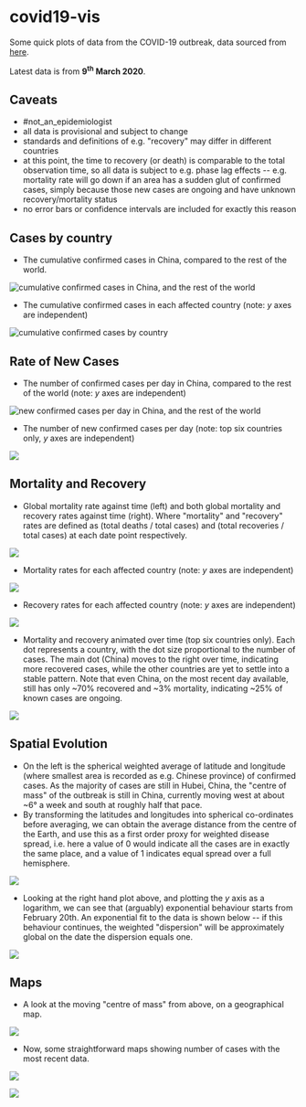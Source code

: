 # covid19-vis
Some quick plots of data from the COVID-19 outbreak, data sourced from [here](https://github.com/CSSEGISandData/COVID-19). 

Latest data is from **9<sup>th</sup> March 2020**.

## Caveats

* #not_an_epidemiologist
* all data is provisional and subject to change
* standards and definitions of e.g. "recovery" may differ in different countries
* at this point, the time to recovery (or death) is comparable to the total observation time, so all data is subject to e.g. phase lag effects -- e.g. mortality rate will go down if an area has a sudden glut of confirmed cases, simply because those new cases are ongoing and have unknown recovery/mortality status
* no error bars or confidence intervals are included for exactly this reason

## Cases by country

* The cumulative confirmed cases in China, compared to the rest of the world.

![cumulative confirmed cases in China, and the rest of the world](pics/p_cases_country.png)

* The cumulative confirmed cases in each affected country (note: *y* axes are independent)

![cumulative confirmed cases by country](pics/p_cases_country_facet.png)


## Rate of New Cases

* The number of confirmed cases per day in China, compared to the rest of the world (note: *y* axes are independent)

![new confirmed cases per day in China, and the rest of the world](pics/p_cases_per_day_country.png)

* The number of new confirmed cases per day (note: top six countries only, *y* axes are independent)

![](pics/p_cases_per_day_country_facet.png)


## Mortality and Recovery

* Global mortality rate against time (left) and both global mortality and recovery rates against time (right). Where "mortality" and "recovery" rates are defined as (total deaths / total cases) and (total recoveries / total cases) at each date point respectively.

![](pics/p_both_mortality_recovered.png)

* Mortality rates for each affected country (note: *y* axes are independent)

![](pics/p_mortality_facet.png)

* Recovery rates for each affected country (note: *y* axes are independent)

![](pics/p_recovered_facet.png)

* Mortality and recovery animated over time (top six countries only). Each dot represents a country, with the dot size proportional to the number of cases. The main dot (China) moves to the right over time, indicating more recovered cases, while the other countries are yet to settle into a stable pattern. Note that even China, on the most recent day available, still has only ~70% recovered and ~3% mortality, indicating ~25% of known cases are ongoing.

![](pics/anim_mortality_recovered.gif)

## Spatial Evolution

* On the left is the spherical weighted average of latitude and longitude (where smallest area is recorded as e.g. Chinese province) of confirmed cases. As the majority of cases are still in Hubei, China, the "centre of mass" of the outbreak is still in China, currently moving west at about ~6° a week and south at roughly half that pace.
* By transforming the latitudes and longitudes into spherical co-ordinates before averaging, we can obtain the average distance from the centre of the Earth, and use this as a first order proxy for weighted disease spread, i.e. here a value of 0 would indicate all the cases are in exactly the same place, and a value of 1 indicates equal spread over a full hemisphere.

![](pics/p_com.png)

* Looking at the right hand plot above, and plotting the *y* axis as a logarithm, we can see that (arguably) exponential behaviour starts from February 20th. An exponential fit to the data is shown below -- if this behaviour continues, the weighted "dispersion" will be approximately global on the date the dispersion equals one.

![](pics/p_com_proj.png)


## Maps

* A look at the moving "centre of mass" from above, on a geographical map.

![](pics/map_com.png)

* Now, some straightforward maps showing number of cases with the most recent data.

![](pics/map.png)

![](pics/map2.png)




